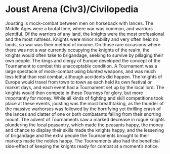 # Joust Arena (Civ3)/Civilopedia

Jousting is mock-combat between men on horseback with lances. The Middle Ages were a brutal time, where war was
common, and warriors plentiful. Of the warriors of any land, the knights were the most professional and the most
ruthless. Knights were minor nobility and very often held no lands, so war was their method of income. On those rare
occasions where there was not a war currently occupying the knights of the realm, the knights would often take to
brigandage, seeking to survive by pillaging their own people. The kings and clergy of Europe developed the
concept of the Tournament to combat this unacceptable condition. A Tournament was a large spectacle of
mock-combat using blunted weapons, and was much less lethal than real combat, although accidents did happen. The
knights of Europe would travel from town to town as each held its own festival or market days, and each event had a
Tournament set up by the local lord. The knights would then compete in these Tourneys for glory, but more
importantly for money. While all kinds of fighting and skill competitions took place at these events, jousting was
the most breathtaking, as the thunder of the massive warhorses was followed by the horrifying yet thrilling
crash of the lances and clatter of one or both combatants falling from their snorting mount. The advent of
Tournaments saw a marked decrease in rogue knights plundering the local peasantry, which made the peasants happy,
the money and chance to display their skills made the knights happy, and the lessening of brigandage and the extra
people the Tournaments brought to their markets made the nobles happy. The Tournaments also had the beneficial
side-effect of keeping the knights ready for combat at a moment’s notice.